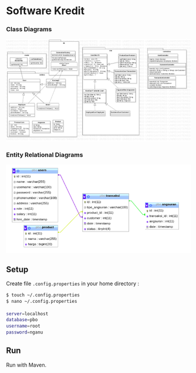 # Software Kredit

### Class Diagrams
![](img/class-diagram.jpg)

### Entity Relational Diagrams
![](img/erd.png)


## Setup

Create file `.config.properties` in your home directory :
```bash
$ touch ~/.config.properties
$ nano ~/.config.properties

server=localhost
database=pbo
username=root
password=nganu

```

## Run

Run with Maven.
